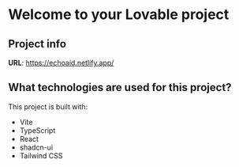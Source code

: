 # Welcome to your Lovable project

## Project info

**URL**: https://echoaid.netlify.app/

## What technologies are used for this project?

This project is built with:

- Vite
- TypeScript
- React
- shadcn-ui
- Tailwind CSS
